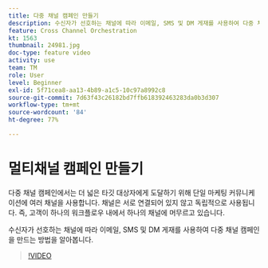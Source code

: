 ```yaml
---
title: 다중 채널 캠페인 만들기
description: 수신자가 선호하는 채널에 따라 이메일, SMS 및 DM 게재를 사용하여 다중 채널 캠페인을 만드는 방법을 알아봅니다.
feature: Cross Channel Orchestration
kt: 1563
thumbnail: 24981.jpg
doc-type: feature video
activity: use
team: TM
role: User
level: Beginner
exl-id: 5f71cea8-aa13-4b89-a1c5-10c97a8992c8
source-git-commit: 7d63f43c26182bd7ffb618392463283da0b3d307
workflow-type: tm+mt
source-wordcount: '84'
ht-degree: 77%

---
```


# 멀티채널 캠페인 만들기

다중 채널 캠페인에서는 더 넓은 타깃 대상자에게 도달하기 위해 단일 마케팅 커뮤니케이션에 여러 채널을 사용합니다. 채널은 서로 연결되어 있지 않고 독립적으로 사용됩니다. 즉, 고객이 하나의 워크플로우 내에서 하나의 채널에 머무르고 있습니다.

수신자가 선호하는 채널에 따라 이메일, SMS 및 DM 게재를 사용하여 다중 채널 캠페인을 만드는 방법을 알아봅니다.

>[!VIDEO](https://video.tv.adobe.com/v/24981?quality=12)

